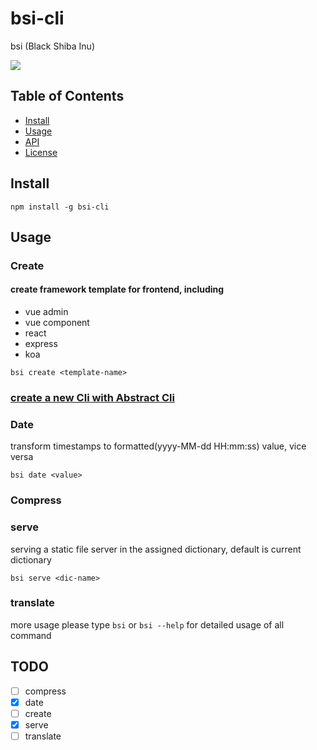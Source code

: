 # bsi-cli

bsi (Black Shiba Inu)

![](./assets/bsi.jpeg)

## Table of Contents

- [Install](#install)
- [Usage](#usage)
- [API](#api)
- [License](#license)

## Install

```
npm install -g bsi-cli
```

## Usage

### Create

#### create framework template for frontend, including

- vue admin
- vue component
- react
- express
- koa

```
bsi create <template-name>
```

### [create a new Cli with Abstract Cli](./create.md)

### Date

transform timestamps to formatted(yyyy-MM-dd HH:mm:ss) value, vice versa

```
bsi date <value>
```

### Compress

### serve

serving a static file server in the assigned dictionary, default is current dictionary

```
bsi serve <dic-name>
```

### translate

more usage please type `bsi` or `bsi --help` for detailed usage of all command

## TODO

- [ ] compress
- [x] date
- [ ] create
- [x] serve
- [ ] translate
